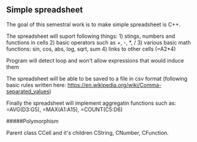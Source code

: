 Simple spreadsheet
---

The goal of this semestral work is to make simple spreadsheet is C++.

The spreadsheet will suport following things:
	1) stings, numbers and functions in cells
	2) basic operators such as +, -, \*, /
	3) various basic math functions: sin, cos, abs, log, sqrt, sum
	4) links to other cells (=A2\*4)

Program will detect loop and won't allow expressions that would induce them

The spreadsheet will be able to be saved to a file in csv format (following basic rules written here: https://en.wikipedia.org/wiki/Comma-separated_values)

Finally the spreadsheet will implement aggregatin functions such as: =AVG(D3:G5), =MAX(A1:A15), =COUNT(C5:D6)



#####Polymorphism

Parent class CCell and it's children CString, CNumber, CFunction.

